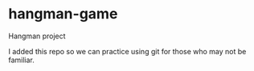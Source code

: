 # hangman-game
Hangman project

I added this repo so we can practice using git for those who may not be familiar.

